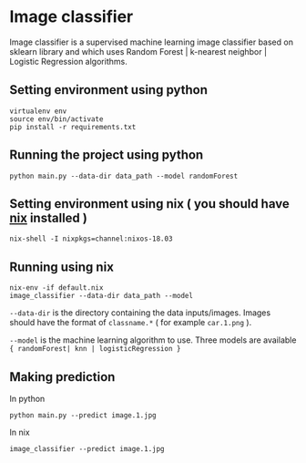 # Image classifier

Image classifier is a supervised machine learning image classifier based on sklearn library and which uses Random Forest | k-nearest neighbor | Logistic Regression algorithms.

## Setting environment using python

    virtualenv env
    source env/bin/activate
    pip install -r requirements.txt

## Running the project using python

    python main.py --data-dir data_path --model randomForest

## Setting environment using nix ( you should have [nix](https://nixos.org/nix/download.html) installed )

    nix-shell -I nixpkgs=channel:nixos-18.03

## Running using nix

    nix-env -if default.nix
    image_classifier --data-dir data_path --model

`--data-dir` is the directory containing the data inputs/images. Images should have the format of `classname.*` ( for example `car.1.png` ).

`--model` is the machine learning algorithm to use. Three models are available `{ randomForest| knn | logisticRegression }`

## Making prediction

In python

    python main.py --predict image.1.jpg

In nix

    image_classifier --predict image.1.jpg